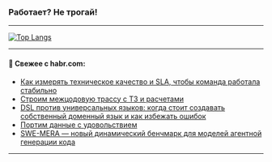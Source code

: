### Работает? Не трогай!

---
<!--
#### 🛠️ Technical stack:

![Java](https://img.shields.io/badge/Java-informational?logo=Oracle&style=flat&logoColor=white&color=FF4500)
![Kotlin](https://img.shields.io/badge/Kotlin-informational?logo=Kotlin&style=flat&logoColor=white&color=774D97)
![TS](https://img.shields.io/badge/TypeScript-informational?logo=typeScript&style=flat&logoColor=black&color=017acc)
![Python](https://img.shields.io/badge/Python-informational?logo=Python&style=flat&logoColor=black&color=ffdd54) <br>
![Spring](https://img.shields.io/badge/Spring-informational?logo=Spring&style=flat&logoColor=white&color=6DB33F) 
![SpringBoot](https://img.shields.io/badge/SpringBoot-informational?logo=SpringBoot&style=flat&logoColor=white&color=6DB33F)
![Nest](https://img.shields.io/badge/NestJS-informational?logo=NestJS&style=flat&logoColor=white&color=E0234E) 
![NodeJS](https://img.shields.io/badge/NodeJS-informational?logo=node.js&style=flat&logoColor=white&color=70A760)<br>
![PostgreSQL](https://img.shields.io/badge/PostgreSQL-informational?logo=PostgreSQL&style=flat&logoColor=white&color=DAA520)
![MongoDB](https://img.shields.io/badge/MongoDB-informational?logo=MongoDB&style=flat&logoColor=white&color=870000)
![Apache](https://img.shields.io/badge/Apache-informational?logo=apache&style=flat&logoColor=white&color=f74e28)

___ 
-->

<!--- #### 🛠️ : --->

[![Top Langs](https://github-readme-stats-82jvfl3w3-advtsettinggmailcoms-projects.vercel.app/api/top-langs/?username=zloylis&langs_count=10&hide_title=true&title_color=e6edf3&size_weight=0.5&count_weight=0.5&layout=compact&hide_progress=true&hide_border=true&theme=dracula&hide=css,makefile,cmake)](https://github.com/zloylis)

<!---


####  :octocat:&nbsp;&nbsp; Статистика:

![GitHub stats](https://github-readme-stats-u2qms2cxw-advtsettinggmailcoms-projects.vercel.app/api?username=zloylis&show_icons=true&hide_border=true&theme=dracula&title_color=e6edf3&include_all_commits=true&count_private=true&hide_rank=false&hide_title=true&rank_icon=github)
-->
---

#### 💬 Свежее с habr.com:

<!-- BLOG-POST-LIST:START -->
- [Как измерять техническое качество и SLA, чтобы команда работала стабильно](https://habr.com/ru/companies/avito/articles/946290/?utm_source=habrahabr&utm_medium=rss&utm_campaign=946290)
- [Строим межцодовую трассу с ТЗ и расчетами](https://habr.com/ru/companies/selectel/articles/948188/?utm_source=habrahabr&utm_medium=rss&utm_campaign=948188)
- [DSL против универсальных языков: когда стоит создавать собственный доменный язык и как избежать ошибок](https://habr.com/ru/articles/948242/?utm_source=habrahabr&utm_medium=rss&utm_campaign=948242)
- [Портим данные с удовольствием](https://habr.com/ru/companies/postgrespro/articles/948226/?utm_source=habrahabr&utm_medium=rss&utm_campaign=948226)
- [SWE-MERA — новый динамический бенчмарк для моделей агентной генерации кода](https://habr.com/ru/companies/ods/articles/948184/?utm_source=habrahabr&utm_medium=rss&utm_campaign=948184)
<!-- BLOG-POST-LIST:END -->

---
